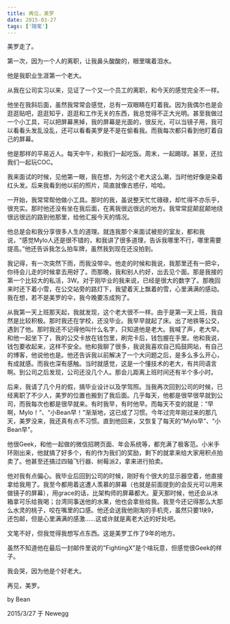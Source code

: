 ```yaml
---
title: 再见，美罗
date: 2015-03-27
tags: ['随笔']
---
```


美罗走了。

第一次，因为一个人的离职，让我鼻头酸酸的，眼里噙着泪水。

他是我职业生涯第一个老大。

从我在公司实习以来，见证了一个又一个员工的离职，和今天的感觉完全不一样。

他坐在我斜后面，虽然我常常会感觉，总有一双眼睛在盯着我。因为我偶尔也是会逛逛贴吧，逛逛知乎，逛逛和工作无关的东西，我总觉得不正大光明。甚至我做过一个小工具，可以把屏幕黑掉，我的屏幕是光面的，很反光，可以当镜子用，我可以看看头发乱没乱，还可以看看美罗是不是在偷看我。而我每次都只看到他盯着自己的屏幕。

他是那样的平易近人。每天中午，和我们一起吃饭。周末，一起踢球。甚至，还拉我们一起玩COC。

我来面试的时候，见他第一眼，我在想，为何这个老大这么潮，当时他好像是染着红头发。后来我看到他以前的照片，简直就像古惑仔，哈哈。

一开始，我常常帮他做小工具。那时的我，虽说整天忙忙碌碌，却忙得不亦乐乎，很充实。那时他还没有坐在我后面，在离我很远很远的地方。我常常屁颠屁颠地绕很远很远的路到他那里，给他汇报今天的情况。

他总是会和我分享很多人生的道理。就连我那个来面试被拒的室友，都和我说，“感觉Mylo人还是很不错的，和我讲了很多道理，告诉我哪里不行，哪里需要提高。”他还告诉我怎么拍车牌，虽然我到现在还没拍到。

我记得，有一次突然下雨，而我没带伞。他走的时候和我说，我那里还有一把伞，你待会儿走的时候拿去用好了。而那晚，我和别人约好，出去见个面。那是我接的第一个比较大的私活，3W。对于刚毕业的我来说，已经是很大的数字了。那晚回来时还下着小雪，在公交站旁的路灯下，我望着天上飘着的雪，心里满满的感动。我在想，若不是美罗的伞，我今晚要冻成狗了。

从我第一天上班那天起，我就发现，这个老大很不一样。由于是第一天上班，我自然是比较积极。那时我还在学校，还没毕业。我早早就起了床。出了地铁等公交，遇到了他。那时我还不记得他叫什么名字，只知道他是老大。我喊了声，老大早。和他一起坐下了，我的公交卡放在钱包里，刷完卡后，钱包握在手里。他和我说，钱包要收起来，这样不安全。他和我聊了很多，我说我喜欢自己捣鼓网站，有自己的博客，他说他也是。他还告诉我以前解决了一个大问题之后，是多么多么开心，有成就感。而我也深有感触。当时就感觉，这是一个懂技术的老大，有共同语言啊。到公司之后发现，公司还没几个人。那会儿距离上班时间还有半个多小时。

后来，我请了几个月的假，搞毕业设计以及学驾照。当我再次回到公司的时候，已经离职了不少人，美罗的位置也搬到了我后面。几乎每天，他都是很早很早就到公司，而我每次也都是很早就来。有时我早，有时他早。而每天不变的就是：“早啊，Mylo！”、“小Bean早！”渐渐地，这已成了习惯。今年过完年刚过来的那几天，美罗没来，我还真有点不习惯。直到他回来，又恢复了每天的“Mylo早”、“小Bean早”。

他很Geek，和他一起做的微信招聘页面、年会系统等，都充满了极客范。小米手环刚出来，他就搞了好多个，有的作为我们的奖励，剩下的就拿来给大家用积点拍卖了。他甚至还搞过四轴飞行器、树莓派2，拿来进行拍卖。

他对我有点偏心。我毕业后回到公司的时候，刚好有个很大的显示器空着，他直接拿给我用了。我至今都用着这遭人羡慕的屏幕（也就是前面提到的会反光可以用来做镜子的屏幕），用grace的话，比架构师的屏幕都大。夏天那时候，他还会从冰箱拿可乐给我喝；台湾同事送他的水果，他也会拿些给我。我至今还记得那么大那么水灵的桃子，咬在嘴里的口感。他还会送我他刚淘的手机壳，虽然只要1块9，还包邮，但是心里满满的感激……这或许就是离老大近的好处吧。

文笔不好，但我觉得我想写点东西。这是美罗工作了9年的地方。

虽然不知道他在最后一封邮件里说的“FightingX”是个啥玩意，但感觉很Geek的样子。

我会哭，因为他是个好老大。

再见，美罗。

by Bean

2015/3/27 于 Newegg
